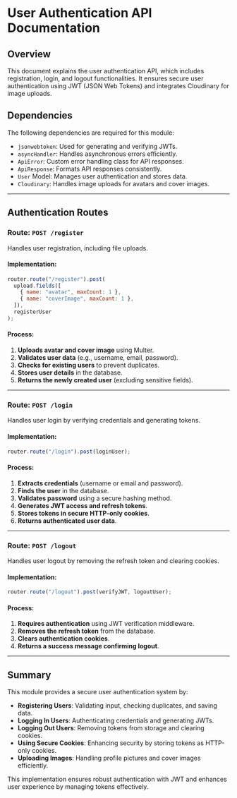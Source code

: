 # User Authentication API Documentation

## Overview

This document explains the user authentication API, which includes registration, login, and logout functionalities. It ensures secure user authentication using JWT (JSON Web Tokens) and integrates Cloudinary for image uploads.

## Dependencies

The following dependencies are required for this module:

- `jsonwebtoken`: Used for generating and verifying JWTs.
- `asyncHandler`: Handles asynchronous errors efficiently.
- `ApiError`: Custom error handling class for API responses.
- `ApiResponse`: Formats API responses consistently.
- `User` Model: Manages user authentication and stores data.
- `Cloudinary`: Handles image uploads for avatars and cover images.

---

## Authentication Routes

### Route: `POST /register`

Handles user registration, including file uploads.

#### Implementation:

```javascript
router.route("/register").post(
  upload.fields([
    { name: "avatar", maxCount: 1 },
    { name: "coverImage", maxCount: 1 },
  ]),
  registerUser
);
```

#### Process:

1. **Uploads avatar and cover image** using Multer.
2. **Validates user data** (e.g., username, email, password).
3. **Checks for existing users** to prevent duplicates.
4. **Stores user details** in the database.
5. **Returns the newly created user** (excluding sensitive fields).

---

### Route: `POST /login`

Handles user login by verifying credentials and generating tokens.

#### Implementation:

```javascript
router.route("/login").post(loginUser);
```

#### Process:

1. **Extracts credentials** (username or email and password).
2. **Finds the user** in the database.
3. **Validates password** using a secure hashing method.
4. **Generates JWT access and refresh tokens**.
5. **Stores tokens in secure HTTP-only cookies**.
6. **Returns authenticated user data**.

---

### Route: `POST /logout`

Handles user logout by removing the refresh token and clearing cookies.

#### Implementation:

```javascript
router.route("/logout").post(verifyJWT, logoutUser);
```

#### Process:

1. **Requires authentication** using JWT verification middleware.
2. **Removes the refresh token** from the database.
3. **Clears authentication cookies**.
4. **Returns a success message confirming logout**.

---

## Summary

This module provides a secure user authentication system by:

- **Registering Users**: Validating input, checking duplicates, and saving data.
- **Logging In Users**: Authenticating credentials and generating JWTs.
- **Logging Out Users**: Removing tokens from storage and clearing cookies.
- **Using Secure Cookies**: Enhancing security by storing tokens as HTTP-only cookies.
- **Uploading Images**: Handling profile pictures and cover images efficiently.

This implementation ensures robust authentication with JWT and enhances user experience by managing tokens effectively.
